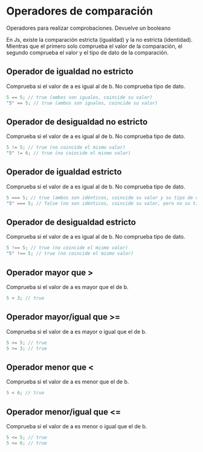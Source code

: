# Operadores de comparación

Operadores para realizar comprobaciones. Devuelve un booleano

En Js, existe la comparación estricta (igualdad) y la no estricta (identidad). Mientras que el primero solo comprueba el valor de la comparación, el segundo comprueba el valor y el tipo de dato de la comparación.

## Operador de igualdad no estricto

Comprueba si el valor de a es igual al de b. No comprueba tipo de dato.

```js
5 == 5; // true (ambos son iguales, coincide su valor)
"5" == 5; // true (ambos son iguales, coincide su valor)
```

## Operador de desigualdad no estricto

Comprueba si el valor de a es igual al de b. No comprueba tipo de dato.

```js
5 != 5; // true (no coincide el mismo valor)
"5" != 6; // true (no coincide el mismo valor)
```

## Operador de igualdad estricto

Comprueba si el valor de a es igual al de b. No comprueba tipo de dato.

```js
5 === 5; // true (ambos son idénticos, coincide su valor y su tipo de dato -número-)
"5" === 5; // false (no son idénticos, coincide su valor, pero no su tipo de dato -string y número-)
```

## Operador de desigualdad estricto

Comprueba si el valor de a es igual al de b. No comprueba tipo de dato.

```js
5 !== 5; // true (no coincide el mismo valor)
"5" !== 5; // true (no coincide el mismo valor)
```

## Operador mayor que >

Comprueba si el valor de a es mayor que el de b.

```js
5 > 3; // true
```

## Operador mayor/igual que >=

Comprueba si el valor de a es mayor o igual que el de b.

```js
5 >= 5; // true
5 >= 3; // true
```

## Operador menor que <

Comprueba si el valor de a es menor que el de b.

```js
5 < 6; // true
```

## Operador menor/igual que <=

Comprueba si el valor de a es menor o igual que el de b.

```js
5 <= 5; // true
5 <= 6; // true
```
